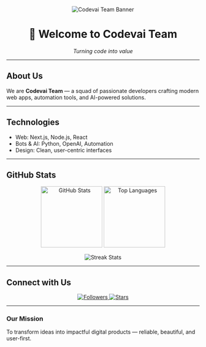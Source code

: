 <p align="center">
  <img src="https://i.ibb.co/Fk7Wcn2Z/codev-banner.png" alt="Codevai Team Banner" />
</p>

<h1 align="center">👋 Welcome to Codevai Team</h1>
<p align="center"><em>Turning code into value</em></p>

---

##  About Us
We are **Codevai Team** — a squad of passionate developers crafting modern web apps, automation tools, and AI-powered solutions.

---

##  Technologies
-  Web: Next.js, Node.js, React  
-  Bots & AI: Python, OpenAI, Automation  
-  Design: Clean, user-centric interfaces

---

##  GitHub Stats
<p align="center">
  <img src="https://github-readme-stats.vercel.app/api?username=codevai-team&show_icons=true&theme=tokyonight" alt="GitHub Stats" height="160"/>
  <img src="https://github-readme-stats.vercel.app/api/top-langs/?username=codevai-team&layout=compact&theme=tokyonight" alt="Top Languages" height="160"/>
</p>
<p align="center">
  <img src="https://github-readme-streak-stats.herokuapp.com/?user=codevai-team&theme=tokyonight" alt="Streak Stats"/>
</p>

---

##  Connect with Us
<p align="center">
  <a href="https://github.com/codevai-team?tab=followers">
    <img src="https://img.shields.io/github/followers/codevai-team?style=for-the-badge" alt="Followers"/>
  </a>
  <a href="https://github.com/codevai-team?tab=repositories">
    <img src="https://img.shields.io/github/stars/codevai-team?style=for-the-badge" alt="Stars"/>
  </a>
</p>

---

###  Our Mission
To transform ideas into impactful digital products — reliable, beautiful, and user-first.

